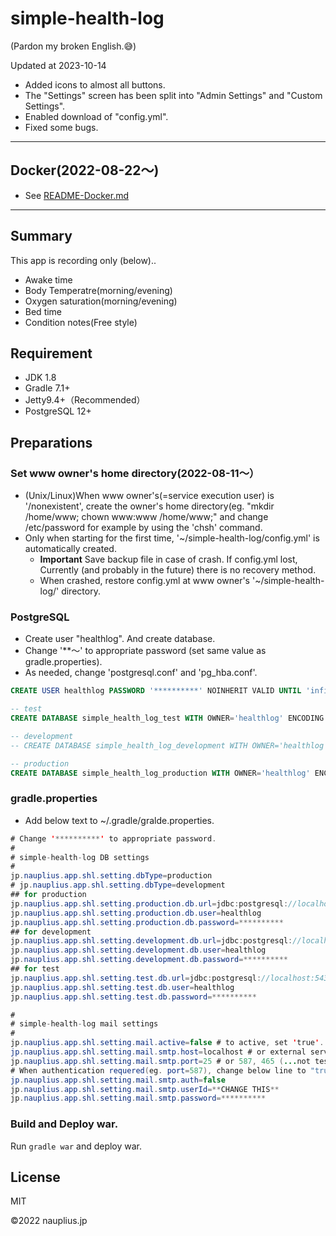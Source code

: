 # simple-health-log

(Pardon my broken English.😅)

Updated at 2023-10-14

* Added icons to almost all buttons.
* The "Settings" screen has been split into "Admin Settings" and "Custom Settings".
* Enabled download of "config.yml".
* Fixed some bugs.

---

## Docker(2022-08-22～)

* See [README-Docker.md](docker/README-Docker.md)

---

## Summary

This app is recording only (below)..

* Awake time
* Body Temperatre(morning/evening)
* Oxygen saturation(morning/evening)
* Bed time
* Condition notes(Free style)

## Requirement

* JDK 1.8
* Gradle 7.1+
* Jetty9.4+（Recommended）
* PostgreSQL 12+

## Preparations

### Set www owner's home directory(2022-08-11～）

* (Unix/Linux)When www owner's(=service execution user) is '/nonexistent', create the owner's home directory(eg. "mkdir /home/www; chown www:www /home/www;" and change /etc/password for example by using the 'chsh' command.
* Only when starting for the first time, '~/simple-health-log/config.yml' is automatically created.
    * **Important** Save backup file in case of crash. If config.yml lost, Currently (and probably in the future) there is no recovery method.
    * When crashed, restore config.yml at www owner's '~/simple-health-log/' directory.

### PostgreSQL

* Create user "healthlog". And create database.
* Change '**～' to appropriate password (set same value as gradle.properties).
* As needed, change 'postgresql.conf' and 'pg_hba.conf'.

```sql
CREATE USER healthlog PASSWORD '**********' NOINHERIT VALID UNTIL 'infinity';

-- test
CREATE DATABASE simple_health_log_test WITH OWNER='healthlog' ENCODING = 'UTF8' CONNECTION LIMIT = -1;

-- development
-- CREATE DATABASE simple_health_log_development WITH OWNER='healthlog' ENCODING = 'UTF8' CONNECTION LIMIT = -1;

-- production
CREATE DATABASE simple_health_log_production WITH OWNER='healthlog' ENCODING = 'UTF8' CONNECTION LIMIT = -1;

```

### gradle.properties

* Add below text to ~/.gradle/gralde.properties.

```java
# Change '**********' to appropriate password.
#
# simple-health-log DB settings
#
jp.nauplius.app.shl.setting.dbType=production
# jp.nauplius.app.shl.setting.dbType=development
## for production
jp.nauplius.app.shl.setting.production.db.url=jdbc:postgresql://localhost:5432/simple_health_log_production
jp.nauplius.app.shl.setting.production.db.user=healthlog
jp.nauplius.app.shl.setting.production.db.password=**********
## for development
jp.nauplius.app.shl.setting.development.db.url=jdbc:postgresql://localhost:5432/simple_health_log_development
jp.nauplius.app.shl.setting.development.db.user=healthlog
jp.nauplius.app.shl.setting.development.db.password=**********
## for test
jp.nauplius.app.shl.setting.test.db.url=jdbc:postgresql://localhost:5432/simple_health_log_test
jp.nauplius.app.shl.setting.test.db.user=healthlog
jp.nauplius.app.shl.setting.test.db.password=**********

#
# simple-health-log mail settings
#
jp.nauplius.app.shl.setting.mail.active=false # to active, set 'true'.
jp.nauplius.app.shl.setting.mail.smtp.host=localhost # or external server addr (eg smtp.gmail.com)
jp.nauplius.app.shl.setting.mail.smtp.port=25 # or 587, 465 (...not tested yet...)
# When authentication requered(eg. port=587), change below line to "true". And set userId, password.
jp.nauplius.app.shl.setting.mail.smtp.auth=false
jp.nauplius.app.shl.setting.mail.smtp.userId=**CHANGE THIS**
jp.nauplius.app.shl.setting.mail.smtp.password=**********

```

### Build and Deploy war.

Run `gradle war` and deploy war.

## License

MIT

©2022 nauplius.jp

